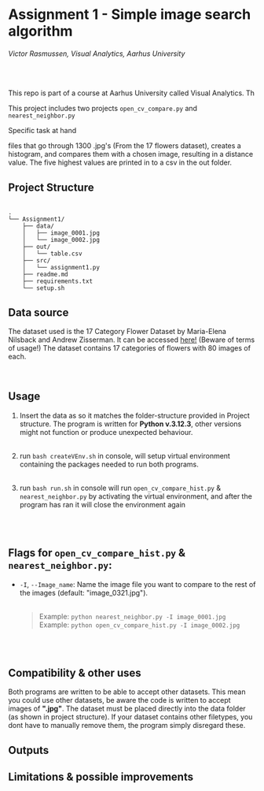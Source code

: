 # Assignment 1 - Simple image search algorithm

###### Victor Rasmussen, Visual Analytics, Aarhus University 
<br>

This repo is part of a course at Aarhus University called Visual Analytics. Th

This project includes two projects ```open_cv_compare.py``` and ```nearest_neighbor.py```

Specific task at hand

 files that go through 1300 .jpg's (From the 17 flowers dataset), creates a histogram, and compares them with a chosen image, resulting in a distance value. The five highest values are printed in to a csv in the out folder.

## Project Structure

```

.
└── Assignment1/
    ├── data/
    │   ├── image_0001.jpg
    │   └── image_0002.jpg
    ├── out/
    │   └── table.csv
    ├── src/
    │   └── assignment1.py
    ├── readme.md
    ├── requirements.txt
    └── setup.sh

```

## Data source

The dataset used is the 17 Category Flower Dataset by Maria-Elena Nilsback and Andrew Zisserman. It can be accessed [here!](https://www.robots.ox.ac.uk/~vgg/data/flowers/17/) (Beware of terms of usage!) The dataset contains 17 categories of flowers with 80 images of each.

<br>

## Usage

1. Insert the data as so it matches the folder-structure provided in Project structure. The program is written for **Python v.3.12.3**, other versions might not function or produce unexpected behaviour.
<br><br>

2. run ```bash createVEnv.sh``` in console, will setup virtual environment containing the packages needed to run both programs.
<br><br>
3. run ```bash run.sh``` in console will run ```open_cv_compare_hist.py``` &  ```nearest_neighbor.py``` by activating the virtual environment, and after the program has ran it will close the environment again

<br>
<br>

## Flags for ```open_cv_compare_hist.py``` & ```nearest_neighbor.py```:

- `-I`, `--Image_name`: Name the image file you want to compare to the rest of the images (default: "image_0321.jpg").<br><br>

    >Example: ```python nearest_neighbor.py -I image_0001.jpg``` <br>
    >Example: ```python open_cv_compare_hist.py -I image_0002.jpg```

<br>
<br>

## Compatibility & other uses

Both programs are written to be able to accept other datasets. This mean you could use other datasets, be aware the code is written to accept images of **".jpg"**. The dataset must be placed directly into the data folder (as shown in project structure). If your dataset contains other filetypes, you dont have to manually remove them, the program simply disregard these.

## Outputs

## Limitations & possible improvements